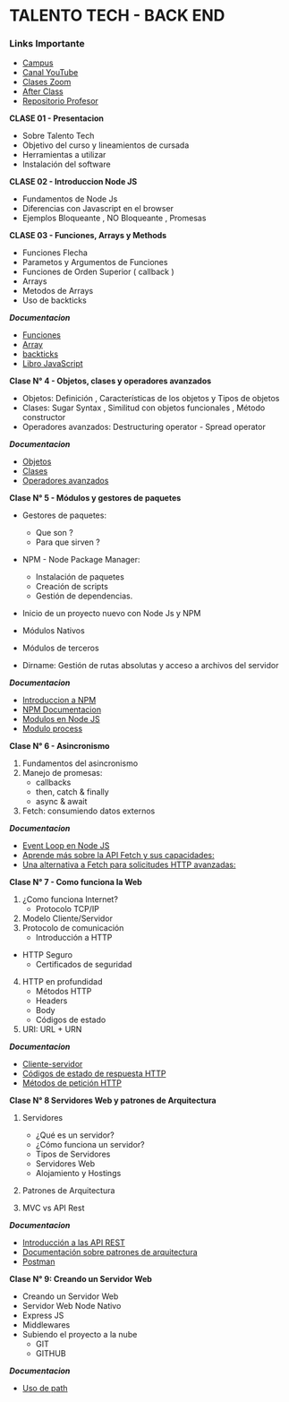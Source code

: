 # TALENTO TECH - BACK END 

### Links Importante 

* [Campus](https://aulasvirtuales.bue.edu.ar)
* [Canal YouTube ](https://www.youtube.com/playlist?list=PLFrRCGZxo-48OwrdcdPtrlweaVXJDIfpX)
* [Clases Zoom](https://us02web.zoom.us/meeting/register/GB3Wm7C5SBOa0qWAmH_EkQ?_x_zm_rtaid=zC_GuNmFS26mO_7ihr85pA.1743940856330.688d891a5dfd72c51f1f741ca06f5d18&_x_zm_rhtaid=483#/registration)
* [After Class](https://meet.google.com/hgp-mepm-jdp)
* [Repositorio Profesor](https://github.com/JePaFe/Talento-Tech-Comision-25023-Back-End-Node-JS)


**CLASE 01 - Presentacion**

* Sobre Talento Tech
* Objetivo del curso y lineamientos de cursada
* Herramientas a utilizar
* Instalación del software

**CLASE 02 - Introduccion Node JS**
* Fundamentos de Node Js
* Diferencias con Javascript en el browser
* Ejemplos Bloqueante , NO Bloqueante , Promesas

**CLASE 03 - Funciones, Arrays y Methods**
* Funciones Flecha
* Parametos y Argumentos de Funciones
* Funciones de Orden Superior ( callback )
* Arrays
* Metodos de Arrays
* Uso de backticks

***Documentacion***
* [Funciones](https://developer.mozilla.org/es/docs/Web/JavaScript/Guide/Functions)
* [Array](https://developer.mozilla.org/es/docs/Web/JavaScript/Reference/Global_Objects/Array)
* [backticks](https://developer.mozilla.org/es/docs/Web/JavaScript/Reference/Template_literals)
* [Libro JavaScript](https://www.eloquentjavascript.es/)

**Clase N° 4 - Objetos, clases y operadores avanzados**
* Objetos: Definición , Características de los objetos y Tipos de objetos
* Clases: Sugar Syntax , Similitud con objetos funcionales , Método constructor
* Operadores avanzados: Destructuring operator - Spread operator

***Documentacion***
* [Objetos](https://developer.mozilla.org/es/docs/Web/JavaScript/Guide/Working_with_objects)
* [Clases](https://developer.mozilla.org/es/docs/Web/JavaScript/Reference/Classes)
* [Operadores avanzados](https://developer.mozilla.org/en-US/docs/Web/JavaScript/Reference/Global_Objects/Function)

**Clase N° 5 - Módulos y gestores de paquetes**

* Gestores de paquetes:
   - Que son ?
   - Para que sirven ?
   
* NPM - Node Package Manager:
   - Instalación de paquetes
   - Creación de scripts
   - Gestión de dependencias.

* Inicio de un proyecto nuevo con Node Js y NPM
* Módulos Nativos
* Módulos de terceros
* Dirname: Gestión de rutas absolutas y acceso a archivos del servidor

***Documentacion***
* [Introduccion a NPM](https://nodejs.org/es/learn/getting-started/introduction-to-nodejs)
* [NPM Documentacion](https://docs.npmjs.com/)
* [Modulos en Node JS](https://nodejs.org/docs/latest/api/packages.html)
* [Modulo process](https://nodejs.org/docs/latest/api/process.html#processargv)

**Clase N° 6 - Asincronismo**
1. Fundamentos del asincronismo
2. Manejo de promesas:
   * callbacks
   * then, catch & finally
   * async & await
3. Fetch: consumiendo datos externos

***Documentacion***
* [Event Loop en Node JS](https://nodejs.org/en/learn/asynchronous-work/event-loop-timers-and-nexttick)
* [Aprende más sobre la API Fetch y sus capacidades:](https://developer.mozilla.org/en-US/docs/Web/API/Fetch_API)
* [Una alternativa a Fetch para solicitudes HTTP avanzadas:](https://github.com/axios/axios)

**Clase N° 7 - Como funciona la Web**
1. ¿Como funciona Internet?
   * Protocolo TCP/IP
2. Modelo Cliente/Servidor
3. Protocolo de comunicación
   * Introducción a HTTP
* HTTP Seguro
   * Certificados de seguridad
4. HTTP en profundidad
   * Métodos HTTP
   * Headers
   * Body
   * Códigos de estado
5. URI: URL + URN

***Documentacion***
* [Cliente-servidor](https://es.wikipedia.org/wiki/Cliente-servidor)
* [Códigos de estado de respuesta HTTP](https://developer.mozilla.org/es/docs/Web/HTTP/Reference/Status)
* [Métodos de petición HTTP](https://developer.mozilla.org/es/docs/Web/HTTP/Reference/Methods)


**Clase N° 8 Servidores Web y patrones de Arquitectura**

1. Servidores
   * ¿Qué es un servidor?
   * ¿Cómo funciona un servidor?
   * Tipos de Servidores
   * Servidores Web
   * Alojamiento y Hostings

2. Patrones de Arquitectura

3. MVC vs API Rest

***Documentacion***

* [Introducción a las API REST](https://restfulapi.net/)
* [Documentación sobre patrones de arquitectura](https://martinfowler.com/)
* [Postman](https://www.postman.com/)

**Clase N° 9: Creando un Servidor Web**

* Creando un Servidor Web
* Servidor Web Node Nativo
* Express JS
* Middlewares
* Subiendo el proyecto a la nube
   - GIT
   - GITHUB

***Documentacion***

* [Uso de path](https://nodejs.org/api/path.html)